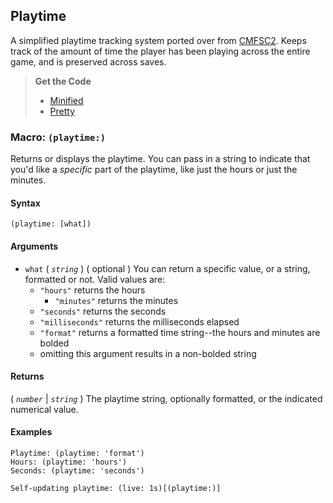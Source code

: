 ## Playtime

A simplified playtime tracking system ported over from [CMFSC2](http://macros.twinelab.net/). Keeps track of the amount of time the player has been playing across the entire game, and is preserved across saves.

> **Get the Code**
>
> - [Minified](https://github.com/ChapelR/harlowe-macro-api/blob/master/examples/minified/playtime.min.js) 
> - [Pretty](https://github.com/ChapelR/harlowe-macro-api/blob/master/examples/playtime.js)

### Macro: `(playtime:)`

Returns or displays the playtime. You can pass in a string to indicate that you'd like a *specific* part of the playtime, like just the hours or just the minutes.

#### Syntax

```
(playtime: [what])
```

#### Arguments

- `what` ( *`string`* ) ( optional ) You can return a specific value, or a string, formatted or not. Valid values are: 
  - `"hours"` returns the hours
     - `"minutes"` returns the minutes
  - `"seconds"` returns the seconds
  - `"milliseconds"` returns the milliseconds elapsed
  - `"format"` returns a formatted time string--the hours and minutes are bolded
  - omitting this argument results in a non-bolded string      

#### Returns

( *`number`* | *`string`* ) The playtime string, optionally formatted, or the indicated numerical value.

#### Examples

```
Playtime: (playtime: 'format')
Hours: (playtime: 'hours')
Seconds: (playtime: 'seconds')

Self-updating playtime: (live: 1s)[(playtime:)]
```

